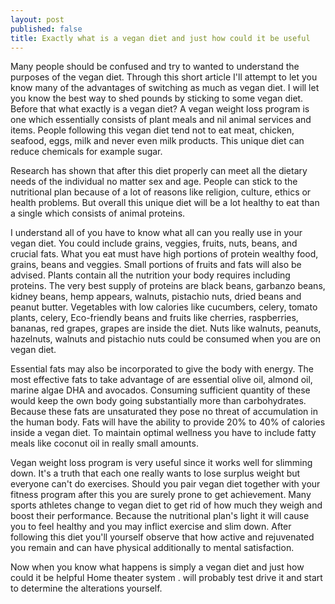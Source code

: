 ```yaml
---
layout: post
published: false
title: Exactly what is a vegan diet and just how could it be useful
---
```


Many people should be confused and try to wanted to understand the purposes of the vegan diet. Through this short article I'll attempt to let you know many of the advantages of switching as much as vegan diet. I will let you know the best way to shed pounds by sticking to some vegan diet. Before that what exactly is a vegan diet? A vegan weight loss program is one which essentially consists of plant meals and nil animal services and items. People following this vegan diet tend not to eat meat, chicken, seafood, eggs, milk and never even milk products. This unique diet can reduce chemicals for example sugar.

Research has shown that after this diet properly can meet all the dietary needs of the individual no matter sex and age. People can stick to the nutritional plan because of a lot of reasons like religion, culture, ethics or health problems. But overall this unique diet will be a lot healthy to eat than a single which consists of animal proteins.

I understand all of you have to know what all can you really use in your vegan diet. You could include grains, veggies, fruits, nuts, beans, and crucial fats. What you eat must have high portions of protein wealthy food, grains, beans and veggies. Small portions of fruits and fats will also be advised. Plants contain all the nutrition your body requires including proteins. The very best supply of proteins are black beans, garbanzo beans, kidney beans, hemp appears, walnuts, pistachio nuts, dried beans and peanut butter. Vegetables with low calories like cucumbers, celery, tomato plants, celery, Eco-friendly beans and fruits like cherries, raspberries, bananas, red grapes, grapes are inside the diet. Nuts like walnuts, peanuts, hazelnuts, walnuts and pistachio nuts could be consumed when you are on vegan diet.

Essential fats may also be incorporated to give the body with energy. The most effective fats to take advantage of are essential olive oil, almond oil, marine algae DHA and avocados. Consuming sufficient quantity of these would keep the own body going substantially more than carbohydrates. Because these fats are unsaturated they pose no threat of accumulation in the human body. Fats will have the ability to provide 20% to 40% of calories inside a vegan diet. To maintain optimal wellness you have to include fatty meals like coconut oil in really small amounts.

Vegan weight loss program is very useful since it works well for slimming down. It's a truth that each one really wants to lose surplus weight but everyone can't do exercises. Should you pair vegan diet together with your fitness program after this you are surely prone to get achievement. Many sports athletes change to vegan diet to get rid of how much they weigh and boost their performance. Because the nutritional plan's light it will cause you to feel healthy and you may inflict exercise and slim down. After following this diet you'll yourself observe that how active and rejuvenated you remain and can have physical additionally to mental satisfaction.

Now when you know what happens is simply a vegan diet and just how could it be helpful Home theater system . will probably test drive it and start to determine the alterations yourself.